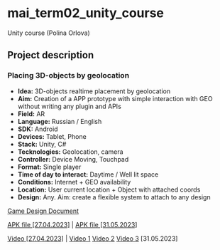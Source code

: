 # mai_term02_unity_course
Unity course (Polina Orlova)

## Project description

### Placing 3D-objects by geolocation

* **Idea:** 3D-objects realtime placement by geolocation
* **Aim:** Creation of a APP prototype with simple interaction with GEO without writing any plugin and APIs
* **Field:** AR
* **Language:** Russian / English
* **SDK:** Android
* **Devices:** Tablet, Phone
* **Stack:** Unity, C#
* **Tecknologies:** Geolocation, camera
* **Controller:** Device Moving, Touchpad
* **Format:** Single player
* **Time of day to interact:** Daytime / Well lit space
* **Conditions:** Internet + GEO availability
* **Location:** User current location + Object with attached coords
* **Design:** Any. Aim: create a flexible system to attach to any design

[Game Design Document](https://docs.google.com/document/d/1soUnbuJjMpJCNsZL-YtYGW4wsXm2rZh3ebHbP13XVZw/edit?usp=sharing)

[APK file [27.04.2023]](https://drive.google.com/file/d/1u7uhBmFYn1x3HSkQ5BxTeUNbOEKRNIqG/view?usp=sharing) | [APK file [31.05.2023]](https://drive.google.com/file/d/1YrQ5wgnUwFTHxzcDelvQqhRkulRrTBUR/view?usp=sharing)

[Video [27.04.2023]](https://drive.google.com/file/d/19ajF30nlt5pkoY4ku02kyT2X3XjXe_ZK/view?usp=sharing) | [Video 1](https://drive.google.com/file/d/1LYxnRlFWiWQJmGNgITL1bsGLYLBiJ3zF/view?usp=sharing) [Video 2](https://drive.google.com/file/d/1LtB5gTFJwNNWnBabUbovsEUC-IEEkDEi/view?usp=sharing) [Video 3](https://drive.google.com/file/d/1LyIHD0P1Sd2iHMQj61IcqrRB14kLf942/view?usp=share_link) [31.05.2023]
